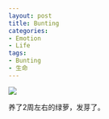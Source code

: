 ```yaml
---
layout: post
title: Bunting
categories:
- Emotion
- Life
tags:
- Bunting
- 生命
---
```


![](https://ws3.sinaimg.cn/large/006tKfTcly1fitkf8m6zqj30k00qotah.jpg)  

养了2周左右的绿萝，发芽了。
